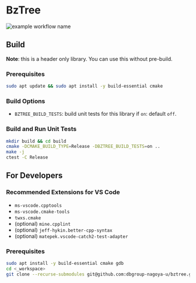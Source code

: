 # BzTree

![example workflow name](https://github.com/dbgroup-nagoya-u/bztree/workflows/Unit%20Tests/badge.svg?branch=main)

## Build

**Note**: this is a header only library. You can use this without pre-build.

### Prerequisites

```bash
sudo apt update && sudo apt install -y build-essential cmake
```

### Build Options

- `BZTREE_BUILD_TESTS`: build unit tests for this library if `on`: default `off`.

### Build and Run Unit Tests

```bash
mkdir build && cd build
cmake -DCMAKE_BUILD_TYPE=Release -DBZTREE_BUILD_TESTS=on ..
make -j
ctest -C Release
```

## For Developers

### Recommended Extensions for VS Code

- `ms-vscode.cpptools`
- `ms-vscode.cmake-tools`
- `twxs.cmake`
- (optional) `mine.cpplint`
- (optional) `jeff-hykin.better-cpp-syntax`
- (optional) `matepek.vscode-catch2-test-adapter`

### Prerequisites

```bash
sudo apt install -y build-essential cmake gdb
cd <_workspace>
git clone --recurse-submodules git@github.com:dbgroup-nagoya-u/bztree.git
```
